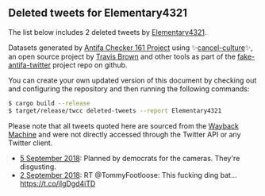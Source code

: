 ## Deleted tweets for Elementary4321

The list below includes 2 deleted tweets by
[Elementary4321](https://twitter.com/Elementary4321).



Datasets generated by [Antifa Checker 161 Project](https://twitter.com/antifacheck161) using ✨[cancel-culture](https://github.com/travisbrown/cancel-culture)✨, an open source project by 
[Travis Brown](https://twitter.com/travisbrown) and other tools as part of the 
[fake-antifa-twitter](https://github.com/antifacheck161/fake-antifa-twitter) project repo on github.

You can create your own updated version of this document by checking out and configuring the
repository and then running the following commands:

```bash
$ cargo build --release
$ target/release/twcc deleted-tweets --report Elementary4321
```

Please note that all tweets quoted here are sourced from the
[Wayback Machine](https://web.archive.org) and were not directly accessed through the Twitter API or
any Twitter client.

* [ 5 September 2018](https://web.archive.org/web/20180905112627/https://twitter.com/Elementary4321/status/1037300926518886406): Planned by democrats for the cameras. They're disgusting. <!--1037300926518886406-->
* [ 2 September 2018](https://web.archive.org/web/20180902163303/https://twitter.com/Elementary4321/status/1036290921351004161): RT @TommyFootloose: This fucking ding bat... https://t.co/ilgDgd4iTD <!--1036290921351004161-->
